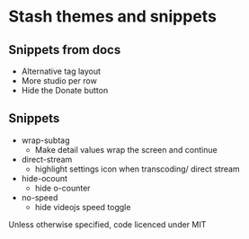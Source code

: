 # Stash themes and snippets

## Snippets from docs
- Alternative tag layout
- More studio per row
- Hide the Donate button

## Snippets
- wrap-subtag
  - Make detail values wrap the screen and continue
- direct-stream
  - highlight settings icon when transcoding/ direct stream
- hide-ocount
  - hide o-counter
- no-speed
  - hide videojs speed toggle

Unless otherwise specified, code licenced under MIT